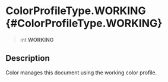 ColorProfileType.WORKING {#ColorProfileType.WORKING}
========================

> int **WORKING**

Description
-----------

Color manages this document using the working color profile.
